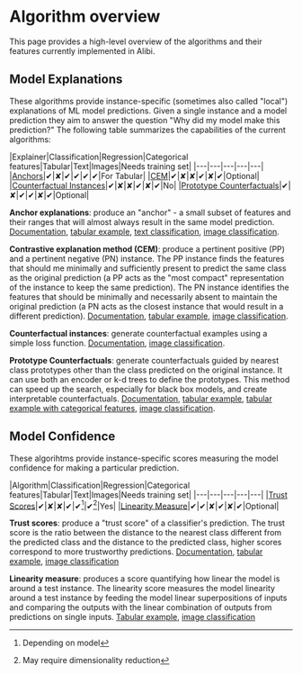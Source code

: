 # Algorithm overview

This page provides a high-level overview of the algorithms and their features currently implemented
in Alibi.

## Model Explanations
These algorithms provide instance-specific (sometimes also called "local") explanations of ML model
predictions. Given a single instance and a model prediction they aim to answer the question "Why did
my model make this prediction?" The following table summarizes the capabilities of the current
algorithms:

|Explainer|Classification|Regression|Categorical features|Tabular|Text|Images|Needs training set|
|---|---|---|---|---|
|[Anchors](../methods/Anchors.ipynb)|✔|✘|✔|✔|✔|✔|For Tabular|
|[CEM](../methods/CEM.ipynb)|✔|✘|✘|✔|✘|✔|Optional|
|[Counterfactual Instances](../methods/CF.ipynb)|✔|✘|✘|✔|✘|✔|No|
|[Prototype Counterfactuals](../methods/CFProto.ipynb)|✔|✘|✔|✔|✘|✔|Optional|

**Anchor explanations**: produce an "anchor" - a small subset of features and their ranges that will
almost always result in the same model prediction. [Documentation](../methods/Anchors.ipynb),
[tabular example](../examples/anchor_tabular_adult.nblink),
[text classification](../examples/anchor_text_movie.nblink),
[image classification](../examples/anchor_image_imagenet.nblink).

**Contrastive explanation method (CEM)**: produce a pertinent positive (PP) and a pertinent negative
(PN) instance. The PP instance finds the features that should me minimally and sufficiently present
to predict the same class as the original prediction (a PP acts as the "most compact" representation
of the instance to keep the same prediction). The PN instance identifies the features that should be
minimally and necessarily absent to maintain the original prediction (a PN acts as the closest
instance that would result in a different prediction). [Documentation](../methods/CEM.ipynb),
[tabular example](../examples/cem_iris.ipynb), [image classification](../examples/cem_mnist.ipynb).

**Counterfactual instances**: generate counterfactual examples using a simple loss function. [Documentation](../methods/CF.ipynb), [image classification](../examples/cf_mnist.ipynb).

**Prototype Counterfactuals**: generate counterfactuals guided by nearest class prototypes other than the class predicted on the original instance. It can use both an encoder or k-d trees to define the prototypes. This method can speed up the search, especially for black box models, and create interpretable counterfactuals. [Documentation](../methods/CFProto.ipynb), [tabular example](../examples/cfproto_housing.nblink), [tabular example with categorical features](../examples/cfproto_cat_adult_ohe.ipynb), [image classification](../examples/cfproto_mnist.ipynb).


## Model Confidence
These algorihtms provide instance-specific scores measuring the model confidence for making a
particular prediction.

|Algorithm|Classification|Regression|Categorical features|Tabular|Text|Images|Needs training set|
|---|---|---|---|---|
|[Trust Scores](../methods/TrustScores.ipynb)|✔|✘|✘|✔|✔[^1]|✔[^2]|Yes|
|[Linearity Measure](../examples/linearity_measure_iris.ipynb)|✔|✔|✘|✔|✘|✔|Optional|

**Trust scores**: produce a "trust score" of a classifier's prediction. The trust score is the ratio
between the distance to the nearest class different from the predicted class and the distance to the
predicted class, higher scores correspond to more trustworthy predictions.
[Documentation](../methods/TrustScores.ipynb),
[tabular example](../examples/trustscore_iris.nblink),
[image classification](../examples/trustscore_mnist.nblink)

[^1]: Depending on model
[^2]: May require dimensionality reduction

**Linearity measure**: produces a score quantifying how linear the model is around a test instance.
The linearity score measures the model linearity around a test instance by feeding the model linear
superpositions of inputs and comparing the outputs with the linear combination of outputs from
predictions on single inputs.
[Tabular example](../examples/linearity_measure_iris.nblink),
[image classification](../examples/linearity_measure_fashion_mnist.nblink)
